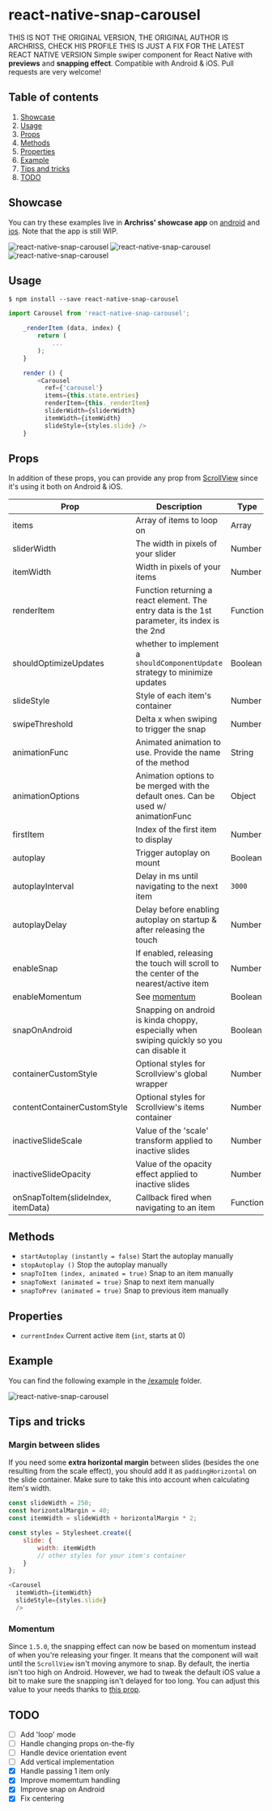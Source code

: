 # react-native-snap-carousel
THIS IS NOT THE ORIGINAL VERSION, THE ORIGINAL AUTHOR IS ARCHRISS, CHECK HIS PROFILE
THIS IS JUST A FIX FOR THE LATEST REACT NATIVE VERSION
Simple swiper component for React Native with **previews** and **snapping effect**. Compatible with Android & iOS.
Pull requests are very welcome!

## Table of contents

1. [Showcase](#showcase)
1. [Usage](#usage)
1. [Props](#props)
1. [Methods](#methods)
1. [Properties](#properties)
1. [Example](#example)
1. [Tips and tricks](#tips-and-tricks)
1. [TODO](#todo)

## Showcase

You can try these examples live in **Archriss' showcase app** on [android](https://play.google.com/store/apps/details?id=fr.archriss.demo.app) and [ios](https://itunes.apple.com/lu/app/archriss-presentation-mobile/id1180954376?mt=8).
Note that the app is still WIP.

![react-native-snap-carousel](http://i.imgur.com/Fope3uj.gif)
![react-native-snap-carousel](https://media.giphy.com/media/3o6ZsU9gWWrvYtogow/giphy.gif)
![react-native-snap-carousel](https://media.giphy.com/media/3o7TKUAlvi1tYLFCTK/giphy.gif)

## Usage

```
$ npm install --save react-native-snap-carousel
```

```javascript
import Carousel from 'react-native-snap-carousel';

    _renderItem (data, index) {
        return (
            ...
        );
    }

    render () {
        <Carousel
          ref={'carousel'}
          items={this.state.entries}
          renderItem={this._renderItem}
          sliderWidth={sliderWidth}
          itemWidth={itemWidth}
          slideStyle={styles.slide} />
    }
```

## Props

In addition of these props, you can provide any prop from [ScrollView](https://facebook.github.io/react-native/docs/scrollview.html) since it's using it both on Android & iOS.

Prop | Description | Type | Default
------ | ------ | ------ | ------
items | Array of items to loop on | Array | Required
sliderWidth | The width in pixels of your slider | Number | Required
itemWidth | Width in pixels of your items | Number | Required
renderItem | Function returning a react element. The entry data is the 1st parameter, its index is the 2nd | Function | Required
shouldOptimizeUpdates | whether to implement a `shouldComponentUpdate` strategy to minimize updates | Boolean | `true`
slideStyle | Style of each item's container | Number | Required
swipeThreshold | Delta x when swiping to trigger the snap | Number | `20`
animationFunc | Animated animation to use. Provide the name of the method | String | `Timing`
animationOptions | Animation options to be merged with the default ones. Can be used w/ animationFunc | Object | `{ easing: Easing.elastic(1) }`
firstItem | Index of the first item to display | Number | `0`
autoplay | Trigger autoplay on mount | Boolean | `false`
autoplayInterval | Delay in ms until navigating to the next item | `3000`
autoplayDelay | Delay before enabling autoplay on startup & after releasing the touch | Number | `5000`
enableSnap | If enabled, releasing the touch will scroll to the center of the nearest/active item | Number | `true`
enableMomentum | See [momentum](#momentum) | Boolean | `true`
snapOnAndroid | Snapping on android is kinda choppy, especially when swiping quickly so you can disable it | Boolean | `false`
containerCustomStyle | Optional styles for Scrollview's global wrapper | Number | `null`
contentContainerCustomStyle | Optional styles for Scrollview's items container | Number | `null`
inactiveSlideScale | Value of the 'scale' transform applied to inactive slides | Number | `0.9`
inactiveSlideOpacity | Value of the opacity effect applied to inactive slides | Number | `1`
onSnapToItem(slideIndex, itemData) | Callback fired when navigating to an item | Function | `undefined`

## Methods

* `startAutoplay (instantly = false)` Start the autoplay manually
* `stopAutoplay ()` Stop the autoplay manually
* `snapToItem (index, animated = true)` Snap to an item manually
* `snapToNext (animated = true)` Snap to next item manually
* `snapToPrev (animated = true)` Snap to previous item manually

## Properties

* `currentIndex` Current active item (`int`, starts at 0)

## Example
You can find the following example in the [/example](https://github.com/archriss/react-native-snap-carousel/tree/master/example) folder.

![react-native-snap-carousel](http://i.imgur.com/FxMg5md.gif)

## Tips and tricks

### Margin between slides
If you need some **extra horizontal margin** between slides (besides the one resulting from the scale effect), you should add it as `paddingHorizontal` on the slide container. Make sure to take this into account when calculating item's width.

```javascript
const slideWidth = 250;
const horizontalMargin = 40;
const itemWidth = slideWidth + horizontalMargin * 2;

const styles = Stylesheet.create({
    slide: {
        width: itemWidth
        // other styles for your item's container
    }
};

<Carousel
  itemWidth={itemWidth}
  slideStyle={styles.slide}
  />

```

### Momentum

Since `1.5.0`, the snapping effect can now be based on momentum instead of when you're releasing your finger. It means that the component will wait until the `ScrollView` isn't moving anymore to snap. By default, the inertia isn't too high on Android. However, we had to tweak the default iOS value a bit to make sure the snapping isn't delayed for too long.
You can adjust this value to your needs thanks to [this prop](https://facebook.github.io/react-native/docs/scrollview.html#decelerationrate).

## TODO

- [ ] Add 'loop' mode
- [ ] Handle changing props on-the-fly
- [ ] Handle device orientation event
- [ ] Add vertical implementation
- [x] Handle passing 1 item only
- [x] Improve momemtum handling
- [x] Improve snap on Android
- [x] Fix centering
